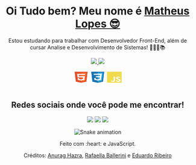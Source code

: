 <div>
  
  <h1 align="center">
    Oi Tudo bem? Meu nome é 
    <a href="https://www.linkedin.com/in/matheus-lopes-845341257">Matheus Lopes 😎</a>
  </h1>
  
  <p align="center">
    Estou estudando para trabalhar com Desenvolvedor Front-End, além de cursar Analise e Desenvolvimento de Sistemas! 👨🏽‍🎓📚
  </p>
  
</div>

<div align="center">
  <a href="https://github.com/lopes-matheus">
    <img height="150em" src="https://github-readme-stats.vercel.app/api?username=lopes-matheus&count_private=true&include_all_commits=true&show_icons=true&theme=cobalt&hide_border=false&show_owner=true"/>
    <img height="150em" src="https://github-readme-stats.vercel.app/api/top-langs/?username=lopes-matheus&theme=cobalt&hide_border=false&&layout=compact"/>
  </a>
</div>

<div align="center" valign="top"><br>
  
  <img align="center" alt="HTML" height="30" width="40" src="https://raw.githubusercontent.com/devicons/devicon/master/icons/html5/html5-original.svg">
  <img align="center" alt="CSS" height="30" width="40" src="https://raw.githubusercontent.com/devicons/devicon/master/icons/css3/css3-original.svg">
  <img align="center" alt="JS" height="30" width="40" src="https://raw.githubusercontent.com/devicons/devicon/master/icons/javascript/javascript-plain.svg">
</div><br>

<h2 align="center">
  Redes sociais onde você pode me encontrar!
</h2>

<div align="center">
  <a href="https://instagram.com/gudsmatheus?igshid=YmMyMTA2M2Y=" target="_blank"><img src="https://img.shields.io/badge/-Instagram-%23E4405F?style=for-the-badge&logo=instagram&logoColor=white" target="_blank"></a>
  <a href="https://www.linkedin.com/in/matheus-lopes-845341257" target="_blank"><img src="https://img.shields.io/badge/-LinkedIn-%230077B5?style=for-the-badge&logo=linkedin&logoColor=white" target="_blank"></a> 
  <a href="mailto:lopesmatheus.dev@gmail.com"><img src="https://img.shields.io/badge/-Gmail-%23333?style=for-the-badge&logo=gmail&logoColor=white" target="_blank"></a>
</div>

<div align="center">

  ![Snake animation](https://github.com/lopes-matheus/lopes-matheus/blob/output/github-contribution-grid-snake.svg)
  
</div>

<div align="center">
  <p>Feito com :heart: e JavaScript.</p>
  <p>Créditos: <a href="https://github.com/anuraghazra/github-readme-stats">Anurag Hazra</a>, <a href="https://github.com/rafaballerini">Rafaella Ballerini</a> e <a href="https://github.com/duribeiro">Eduardo Ribeiro</a></p>
</div>
